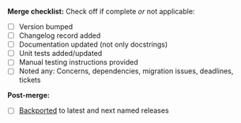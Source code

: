 
**Merge checklist:**
Check off if complete *or* not applicable:
- [ ] Version bumped
- [ ] Changelog record added
- [ ] Documentation updated (not only docstrings)
- [ ] Unit tests added/updated
- [ ] Manual testing instructions provided
- [ ] Noted any: Concerns, dependencies, migration issues, deadlines, tickets

**Post-merge:**
- [ ] [Backported](https://openedx.atlassian.net/wiki/spaces/COMM/pages/2065367719/Making+a+pull+request+for+a+named+release) to latest and next named releases
